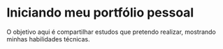 # Iniciando meu portfólio pessoal

O objetivo aqui é compartilhar estudos que pretendo realizar, mostrando minhas habilidades técnicas.
